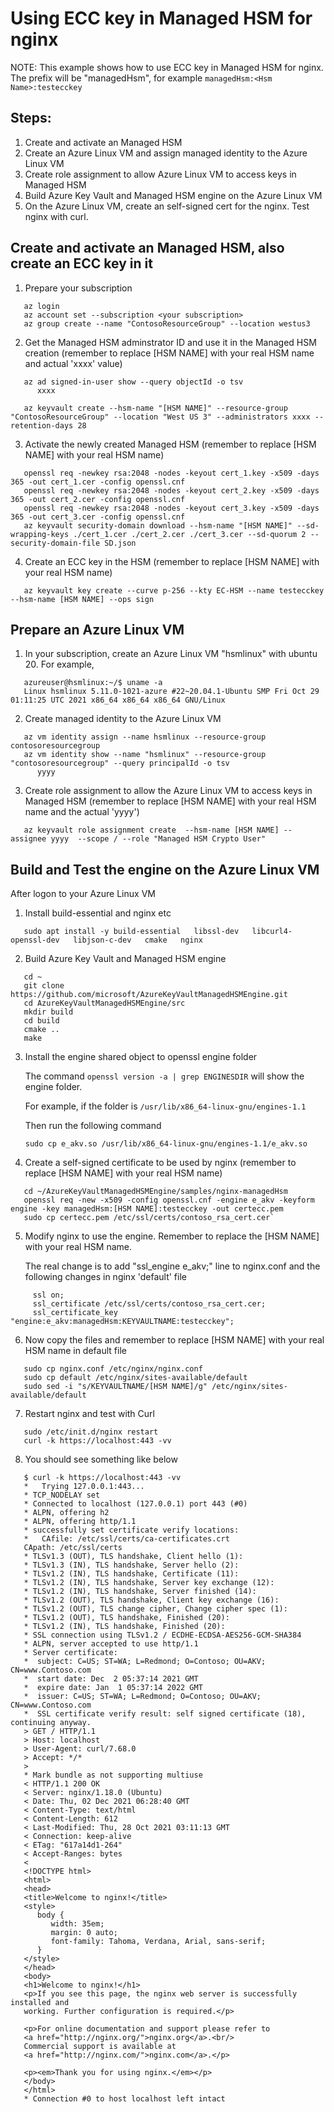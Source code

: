 # Using ECC key in Managed HSM for nginx

NOTE: This example shows how to use ECC key in Managed HSM for nginx. The prefix will be "managedHsm", for example
   `managedHsm:<Hsm Name>:testecckey`

## Steps:
1. Create and activate an Managed HSM
2. Create an Azure Linux VM and assign managed identity to the Azure Linux VM
3. Create role assignment to allow Azure Linux VM to access keys in Managed HSM
4. Build Azure Key Vault and Managed HSM engine on the Azure Linux VM
5. On the Azure Linux VM, create an self-signed cert for the nginx. Test nginx with curl.


## Create and activate an Managed HSM, also create an ECC key in it
1. Prepare your subscription
```
   az login
   az account set --subscription <your subscription>
   az group create --name "ContosoResourceGroup" --location westus3
```

2. Get the Managed HSM adminstrator ID and use it in the Managed HSM creation (remember to replace [HSM NAME] with your real HSM name and actual 'xxxx' value)
```
   az ad signed-in-user show --query objectId -o tsv
      xxxx

   az keyvault create --hsm-name "[HSM NAME]" --resource-group "ContosoResourceGroup" --location "West US 3" --administrators xxxx --retention-days 28
```

3. Activate the newly created Managed HSM (remember to replace [HSM NAME] with your real HSM name)
```
   openssl req -newkey rsa:2048 -nodes -keyout cert_1.key -x509 -days 365 -out cert_1.cer -config openssl.cnf
   openssl req -newkey rsa:2048 -nodes -keyout cert_2.key -x509 -days 365 -out cert_2.cer -config openssl.cnf
   openssl req -newkey rsa:2048 -nodes -keyout cert_3.key -x509 -days 365 -out cert_3.cer -config openssl.cnf
   az keyvault security-domain download --hsm-name "[HSM NAME]" --sd-wrapping-keys ./cert_1.cer ./cert_2.cer ./cert_3.cer --sd-quorum 2 --security-domain-file SD.json
```

4. Create an ECC key in the HSM (remember to replace [HSM NAME] with your real HSM name)
```
   az keyvault key create --curve p-256 --kty EC-HSM --name testecckey --hsm-name [HSM NAME] --ops sign
```

## Prepare an Azure Linux VM
1. In your subscription, create an Azure Linux VM "hsmlinux" with ubuntu 20. For example, 
```
   azureuser@hsmlinux:~/$ uname -a
   Linux hsmlinux 5.11.0-1021-azure #22~20.04.1-Ubuntu SMP Fri Oct 29 01:11:25 UTC 2021 x86_64 x86_64 x86_64 GNU/Linux
```

2. Create managed identity to the Azure Linux VM
```
   az vm identity assign --name hsmlinux --resource-group contosoresourcegroup
   az vm identity show --name "hsmlinux" --resource-group "contosoresourcegroup" --query principalId -o tsv
      yyyy
```   

3. Create role assignment to allow the Azure Linux VM to access keys in Managed HSM (remember to replace [HSM NAME] with your real HSM name and the actual 'yyyy')
```
   az keyvault role assignment create  --hsm-name [HSM NAME] --assignee yyyy  --scope / --role "Managed HSM Crypto User"
```

## Build and Test the engine on the Azure Linux VM 
After logon to your Azure Linux VM

1. Install build-essential and nginx etc
```
   sudo apt install -y build-essential   libssl-dev   libcurl4-openssl-dev   libjson-c-dev   cmake   nginx
```   

2. Build Azure Key Vault and Managed HSM engine
```
   cd ~
   git clone https://github.com/microsoft/AzureKeyVaultManagedHSMEngine.git
   cd AzureKeyVaultManagedHSMEngine/src
   mkdir build
   cd build
   cmake ..
   make
```

3. Install the engine shared object to openssl engine folder

   The command `openssl version -a | grep ENGINESDIR` will show the engine folder. 

   For example, if the folder is `/usr/lib/x86_64-linux-gnu/engines-1.1`  
   
   Then run the following command  
   
    `sudo cp e_akv.so /usr/lib/x86_64-linux-gnu/engines-1.1/e_akv.so`

4. Create a self-signed certificate to be used by nginx (remember to replace [HSM NAME] with your real HSM name)
```
   cd ~/AzureKeyVaultManagedHSMEngine/samples/nginx-managedHsm
   openssl req -new -x509 -config openssl.cnf -engine e_akv -keyform engine -key managedHsm:[HSM NAME]:testecckey -out certecc.pem
   sudo cp certecc.pem /etc/ssl/certs/contoso_rsa_cert.cer`
```

5. Modify nginx to use the engine. Remember to replace the [HSM NAME] with your real HSM name.

   The real change is to add "ssl_engine e_akv;" line to nginx.conf and the following changes in nginx 'default' file
```
     ssl on;
     ssl_certificate /etc/ssl/certs/contoso_rsa_cert.cer;
     ssl_certificate_key "engine:e_akv:managedHsm:KEYVAULTNAME:testecckey";
```

6. Now copy the files and remember to replace [HSM NAME] with your real HSM name in default file
```
   sudo cp nginx.conf /etc/nginx/nginx.conf
   sudo cp default /etc/nginx/sites-available/default 
   sudo sed -i "s/KEYVAULTNAME/[HSM NAME]/g" /etc/nginx/sites-available/default
```

7. Restart nginx and test with Curl
```
   sudo /etc/init.d/nginx restart
   curl -k https://localhost:443 -vv
```

8. You should see something like below
```
   $ curl -k https://localhost:443 -vv
   *   Trying 127.0.0.1:443...
   * TCP_NODELAY set
   * Connected to localhost (127.0.0.1) port 443 (#0)
   * ALPN, offering h2
   * ALPN, offering http/1.1
   * successfully set certificate verify locations:
   *   CAfile: /etc/ssl/certs/ca-certificates.crt
   CApath: /etc/ssl/certs
   * TLSv1.3 (OUT), TLS handshake, Client hello (1):
   * TLSv1.3 (IN), TLS handshake, Server hello (2):
   * TLSv1.2 (IN), TLS handshake, Certificate (11):
   * TLSv1.2 (IN), TLS handshake, Server key exchange (12):
   * TLSv1.2 (IN), TLS handshake, Server finished (14):
   * TLSv1.2 (OUT), TLS handshake, Client key exchange (16):
   * TLSv1.2 (OUT), TLS change cipher, Change cipher spec (1):
   * TLSv1.2 (OUT), TLS handshake, Finished (20):
   * TLSv1.2 (IN), TLS handshake, Finished (20):
   * SSL connection using TLSv1.2 / ECDHE-ECDSA-AES256-GCM-SHA384
   * ALPN, server accepted to use http/1.1
   * Server certificate:
   *  subject: C=US; ST=WA; L=Redmond; O=Contoso; OU=AKV; CN=www.Contoso.com
   *  start date: Dec  2 05:37:14 2021 GMT
   *  expire date: Jan  1 05:37:14 2022 GMT
   *  issuer: C=US; ST=WA; L=Redmond; O=Contoso; OU=AKV; CN=www.Contoso.com
   *  SSL certificate verify result: self signed certificate (18), continuing anyway.
   > GET / HTTP/1.1
   > Host: localhost
   > User-Agent: curl/7.68.0
   > Accept: */*
   >
   * Mark bundle as not supporting multiuse
   < HTTP/1.1 200 OK
   < Server: nginx/1.18.0 (Ubuntu)
   < Date: Thu, 02 Dec 2021 06:28:40 GMT
   < Content-Type: text/html
   < Content-Length: 612
   < Last-Modified: Thu, 28 Oct 2021 03:11:13 GMT
   < Connection: keep-alive
   < ETag: "617a14d1-264"
   < Accept-Ranges: bytes
   <
   <!DOCTYPE html>
   <html>
   <head>
   <title>Welcome to nginx!</title>
   <style>
      body {
         width: 35em;
         margin: 0 auto;
         font-family: Tahoma, Verdana, Arial, sans-serif;
      }
   </style>
   </head>
   <body>
   <h1>Welcome to nginx!</h1>
   <p>If you see this page, the nginx web server is successfully installed and
   working. Further configuration is required.</p>

   <p>For online documentation and support please refer to
   <a href="http://nginx.org/">nginx.org</a>.<br/>
   Commercial support is available at
   <a href="http://nginx.com/">nginx.com</a>.</p>

   <p><em>Thank you for using nginx.</em></p>
   </body>
   </html>
   * Connection #0 to host localhost left intact
```
